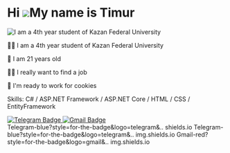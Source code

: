 Hi ![](https://user-images.githubusercontent.com/18350557/176309783-0785949b-9127-417c-8b55-ab5a4333674e.gif)My name is Timur
=============================================================================================================================

![I am a 4th year student of Kazan Federal University](https://static.pingcap.com/files/2022/12/05072707/chatGPT-GitHub-banner.jpg)

👨‍🎓 I am a 4th year student of Kazan Federal University 

🐢 I am 21 years old

👷‍♂️ I really want to find a job

🤑 I'm ready to work for cookies

Skills: C# / ASP.NET Framework / ASP.NET Core / HTML / CSS / EntityFramework

<div id="badges">
<a href="http://t.me/S0LUT1ON">
<img src="https://img.shields.io/badge/Telegram-blue?style=for-the-badge&logo=telegram&logoColor=white" alt="Telegram Badge"/>
</a>
<a href="mailto:tima.tuhvatshin@mail.ru">
<img src="https://img.shields.io/badge/Gmail-red?style=for-the-badge&logo=gmail&logoColor=white" alt="Gmail Badge"/>
</a>
</div>
Telegram-blue?style=for-the-badge&logo=telegram&..
shields.io
Telegram-blue?style=for-the-badge&logo=telegram&..
img.shields.io
Gmail-red?style=for-the-badge&logo=gmail&..
img.shields.io
<div id="header" align="center">




 




